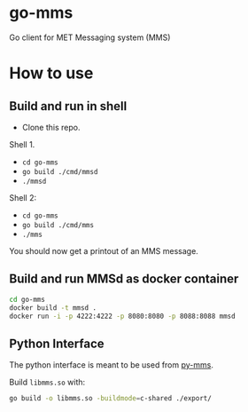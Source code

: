 # go-mms
Go client for MET Messaging system (MMS)


# How to use
## Build and run in shell
- Clone this repo.

Shell 1.
- `cd go-mms`
- `go build ./cmd/mmsd`
- `./mmsd`

Shell 2:
- `cd go-mms`
- `go build ./cmd/mms`
- `./mms`

You should now get a printout of an MMS message.

## Build and run MMSd as docker container
```bash
cd go-mms
docker build -t mmsd .
docker run -i -p 4222:4222 -p 8080:8080 -p 8088:8088 mmsd
```

## Python Interface

The python interface is meant to be used from [py-mms](https://github.com/metno/py-mms).

Build `libmms.so` with:
```bash
go build -o libmms.so -buildmode=c-shared ./export/
```
